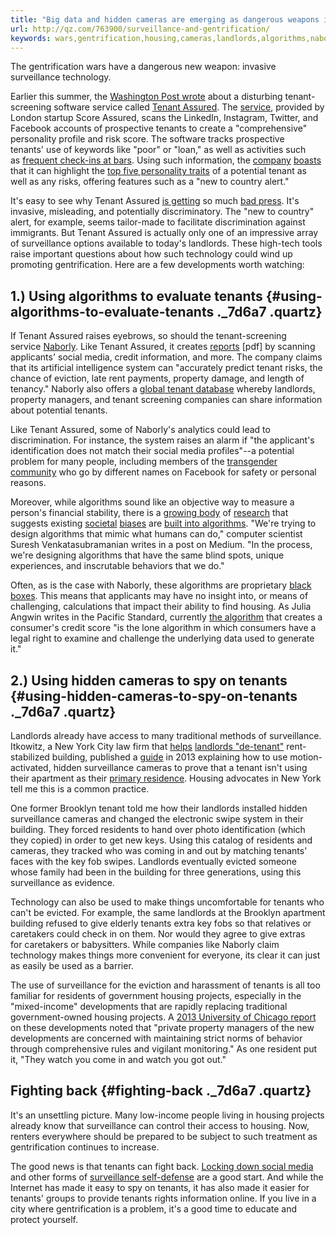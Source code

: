 ```yaml
---
title: "Big data and hidden cameras are emerging as dangerous weapons in the gentrification wars"
url: http://qz.com/763900/surveillance-and-gentrification/
keywords: wars,gentrification,housing,cameras,landlords,algorithms,naborly,surveillance,assured,information,using,hidden,weapons,tenants,emerging,dangerous,data,big
---
```

The gentrification wars have a dangerous new weapon: invasive surveillance technology.

Earlier this summer, the [Washington Post wrote](https://www.washingtonpost.com/news/the-intersect/wp/2016/06/09/creepy-startup-will-help-landlords-employers-and-online-dates-strip-mine-intimate-data-from-your-facebook-page/) about a disturbing tenant-screening software service called [Tenant Assured](https://www.tenantassured.com/frequently-asked-questions). The [service](https://vimeo.com/153602936), provided by London startup Score Assured, scans the LinkedIn, Instagram, Twitter, and Facebook accounts of prospective tenants to create a "comprehensive" personality profile and risk score. The software tracks prospective tenants' use of keywords like "poor" or "loan," as well as activities such as [frequent check-ins at bars](http://www.telegraph.co.uk/investing/buy-to-let/landlords-check-facebook-and-other-social-media-to-vet-tenants/). Using such information, the [company](https://www.tenantassured.com/frequently-asked-questions) [boasts](https://www.tenantassured.com/frequently-asked-questions) that it can highlight the [top five personality traits](https://www.tenantassured.com/frequently-asked-questions) of a potential tenant as well as any risks, offering features such as a "new to country alert."

It's easy to see why Tenant Assured [is getting](http://fortune.com/2016/06/09/tenant-assured-landlord-data-app/) so much [bad press](https://boingboing.net/2016/06/09/uk-startup-offers-landlords-co.html). It's invasive, misleading, and potentially discriminatory. The "new to country" alert, for example, seems tailor-made to facilitate discrimination against immigrants. But Tenant Assured is actually only one of an impressive array of surveillance options available to today's landlords. These high-tech tools raise important questions about how such technology could wind up promoting gentrification. Here are a few developments worth watching:

**1.) Using algorithms to evaluate tenants** {#using-algorithms-to-evaluate-tenants ._7d6a7 .quartz}
--------------------------------------------

If Tenant Assured raises eyebrows, so should the tenant-screening service [Naborly](http://www.naborly.co/). Like Tenant Assured, it creates [reports](http://www.naborly.co/wp-content/uploads/2016/08/naborly-Report-Sample.pdf) \[pdf\] by scanning applicants' social media, credit information, and more. The company claims that its artificial intelligence system can "accurately predict tenant risks, the chance of eviction, late rent payments, property damage, and length of tenancy." Naborly also offers a [global tenant database](a%2520global%2520public%2520ledger%2520of%2520verified%2520housing%2520records%2520on%2520tenants,%2520landlords,%2520and%2520rental%2520properties.) whereby landlords, property managers, and tenant screening companies can share information about potential tenants.

Like Tenant Assured, some of Naborly's analytics could lead to discrimination. For instance, the system raises an alarm if "the applicant's identification does not match their social media profiles"--a potential problem for many people, including members of the [transgender community](https://www.eff.org/deeplinks/2014/09/facebooks-real-name-policy-can-cause-real-world-harm-lgbtq-community) who go by different names on Facebook for safety or personal reasons.

Moreover, while algorithms sound like an objective way to measure a person's financial stability, there is a [growing body](https://medium.com/@mrtz/how-big-data-is-unfair-9aa544d739de) of [research](http://www.andrew.cmu.edu/user/danupam/dtd-pets15.pdf) that suggests existing [societal](https://hbr.org/2013/04/the-hidden-biases-in-big-data) [biases](https://www.propublica.org/article/machine-bias-risk-assessments-in-criminal-sentencing) are [built into algorithms](http://www.nytimes.com/2015/07/10/upshot/when-algorithms-discriminate.html?_r=0). "We're trying to design algorithms that mimic what humans can do," computer scientist Suresh Venkatasubramanian writes in a post on Medium. "In the process, we're designing algorithms that have the same blind spots, unique experiences, and inscrutable behaviors that we do."

Often, as is the case with Naborly, these algorithms are proprietary [black boxes](https://psmag.com/holding-algorithms-accountable-1b889cd3b099). This means that applicants may have no insight into, or means of challenging, calculations that impact their ability to find housing. As Julia Angwin writes in the Pacific Standard, currently [the algorithm](https://psmag.com/holding-algorithms-accountable-1b889cd3b099) that creates a consumer's credit score "is the lone algorithm in which consumers have a legal right to examine and challenge the underlying data used to generate it."

**2.) Using hidden cameras to spy on tenants** {#using-hidden-cameras-to-spy-on-tenants ._7d6a7 .quartz}
----------------------------------------------

Landlords already have access to many traditional methods of surveillance. Itkowitz, a New York City law firm that [help](http://pix11.com/2016/06/03/attorney-gives-landlords-tips-how-to-de-tenant-rent-stabilized-brooklyn-apartments/)[s](http://pix11.com/2016/06/03/attorney-gives-landlords-tips-how-to-de-tenant-rent-stabilized-brooklyn-apartments/) [landlords "de-tenant"](http://pix11.com/2016/06/03/attorney-gives-landlords-tips-how-to-de-tenant-rent-stabilized-brooklyn-apartments/) rent-stabilized building, published a [guide](http://www.itkowitz.com/booklets/High-Tech-But-Not-Necessarily-Expensive-Ways-to-Prove-Non-Primary-Residence-in-Rent-Stabilization-Cases.pdf) in 2013 explaining how to use motion-activated, hidden surveillance cameras to prove that a tenant isn't using their apartment as their [primary residence](http://www.nycrgb.org/html/resources/faq/primary.html). Housing advocates in New York tell me this is a common practice.

One former Brooklyn tenant told me how their landlords installed hidden surveillance cameras and changed the electronic swipe system in their building. They forced residents to hand over photo identification (which they copied) in order to get new keys. Using this catalog of residents and cameras, they tracked who was coming in and out by matching tenants' faces with the key fob swipes. Landlords eventually evicted someone whose family had been in the building for three generations, using this surveillance as evidence.

Technology can also be used to make things uncomfortable for tenants who can't be evicted. For example, the same landlords at the Brooklyn apartment building refused to give elderly tenants extra key fobs so that relatives or caretakers could check in on them. Nor would they agree to give extras for caretakers or babysitters. While companies like Naborly claim technology makes things more convenient for everyone, its clear it can just as easily be used as a barrier.

The use of surveillance for the eviction and harassment of tenants is all too familiar for residents of government housing projects, especially in the "mixed-income" developments that are rapidly replacing traditional government-owned housing projects. A [2013 Univers](https://ssascholars.uchicago.edu/sites/default/files/mixed-income-development-study/files/chaskin_study_8_web_1.pdf)[ity of Chicago report](https://ssascholars.uchicago.edu/sites/default/files/mixed-income-development-study/files/chaskin_study_8_web_1.pdf) on these developments noted that "private property managers of the new developments are concerned with maintaining strict norms of behavior through comprehensive rules and vigilant monitoring." As one resident put it, "They watch you come in and watch you got out."

Fighting back {#fighting-back ._7d6a7 .quartz}
-------------

It's an unsettling picture. Many low-income people living in housing projects already know that surveillance can control their access to housing. Now, renters everywhere should be prepared to be subject to such treatment as gentrification continues to increase.

The good news is that tenants can fight back. [Locking down social media](https://ssd.eff.org/en/module/protecting-yourself-social-networks) and other forms of [surveillance self-defense](https://ssd.eff.org/) are a good start. And while the Internet has made it easy to spy on tenants, it has also made it easier for tenants' groups to provide tenants rights information online. If you live in a city where gentrification is a problem, it's a good time to educate and protect yourself.
